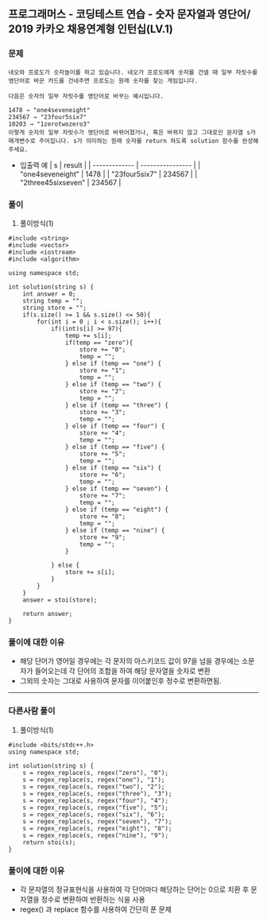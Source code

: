 ## 프로그래머스 - 코딩테스트 연습 - 숫자 문자열과 영단어/ 2019 카카오 채용연계형 인턴십(LV.1)

### 문제

```
네오와 프로도가 숫자놀이를 하고 있습니다. 네오가 프로도에게 숫자를 건넬 때 일부 자릿수를 영단어로 바꾼 카드를 건네주면 프로도는 원래 숫자를 찾는 게임입니다.

다음은 숫자의 일부 자릿수를 영단어로 바꾸는 예시입니다.

1478 → "one4seveneight"
234567 → "23four5six7"
10203 → "1zerotwozero3"
이렇게 숫자의 일부 자릿수가 영단어로 바뀌어졌거나, 혹은 바뀌지 않고 그대로인 문자열 s가 매개변수로 주어집니다. s가 의미하는 원래 숫자를 return 하도록 solution 함수를 완성해주세요.
```

- 입출력 예
  | s | result |
  | ------------- | ---------------- |
  | "one4seveneight" | 1478 |
  | "23four5six7" | 234567 |
  | "2three45sixseven" | 234567 |
  
### 풀이

1. 풀이방식(1)

```
#include <string>
#include <vector>
#include <iostream>
#include <algorithm>

using namespace std;

int solution(string s) {
    int answer = 0;
    string temp = "";
    string store = "";
    if(s.size() >= 1 && s.size() <= 50){
        for(int i = 0 ; i < s.size(); i++){
            if((int)s[i] >= 97){
                temp += s[i];
                if(temp == "zero"){
                    store += "0";
                    temp = "";
                } else if (temp == "one") {
                    store += "1";
                    temp = "";
                } else if (temp == "two") {
                    store += "2";
                    temp = "";
                } else if (temp == "three") {
                    store += "3";
                    temp = "";
                } else if (temp == "four") {
                    store += "4";
                    temp = "";
                } else if (temp == "five") {
                    store += "5";
                    temp = "";
                } else if (temp == "six") {
                    store += "6";
                    temp = "";
                } else if (temp == "seven") {
                    store += "7";
                    temp = "";
                } else if (temp == "eight") {
                    store += "8";
                    temp = "";
                } else if (temp == "nine") {
                    store += "9";
                    temp = "";
                } 

            } else {
                store += s[i]; 
            }
        }    
    }
    answer = stoi(store);
    
    return answer;
}
```

### 풀이에 대한 이유

- 해당 단어가 영어일 경우에는 각 문자의 아스키코드 값이 97을 넘을 경우에는 소문자가 들어오는데 각 단어의 조합을 하여 해당 문자열을 숫자로 변환
- 그외의 숫자는 그대로 사용하여 문자를 이어붙인후 정수로 변환하면됨.

<hr/>

### 다른사람 풀이

1. 풀이방식(1)

```
#include <bits/stdc++.h>
using namespace std;

int solution(string s) {
    s = regex_replace(s, regex("zero"), "0");
    s = regex_replace(s, regex("one"), "1");
    s = regex_replace(s, regex("two"), "2");
    s = regex_replace(s, regex("three"), "3");
    s = regex_replace(s, regex("four"), "4");
    s = regex_replace(s, regex("five"), "5");
    s = regex_replace(s, regex("six"), "6");
    s = regex_replace(s, regex("seven"), "7");
    s = regex_replace(s, regex("eight"), "8");
    s = regex_replace(s, regex("nine"), "9");    
    return stoi(s);
}
```

### 풀이에 대한 이유

- 각 문자열의 정규표현식을 사용하여 각 단어마다 해당하는 단어는 0으로 치환 후 문자열을 정수로 변환하여 반환하는 식을 사용
- regex() 과 replace 함수를 사용하여 간단히 푼 문제